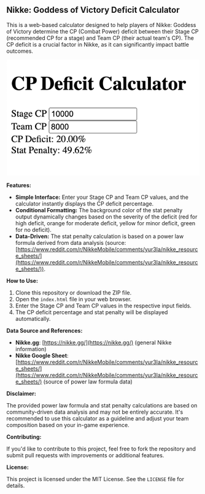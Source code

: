 ## Nikke: Goddess of Victory Deficit Calculator

This is a web-based calculator designed to help players of Nikke: Goddess of Victory determine the CP (Combat Power) deficit between their Stage CP (recommended CP for a stage) and Team CP (their actual team's CP). The CP deficit is a crucial factor in Nikke, as it can significantly impact battle outcomes.

![Nikke Deficit Calculator](example_screen.png)

**Features:**

- **Simple Interface:** Enter your Stage CP and Team CP values, and the calculator instantly displays the CP deficit percentage.
- **Conditional Formatting:** The background color of the stat penalty output dynamically changes based on the severity of the deficit (red for high deficit, orange for moderate deficit, yellow for minor deficit, green for no deficit).
- **Data-Driven:** The stat penalty calculation is based on a power law formula derived from data analysis (source: [https://www.reddit.com/r/NikkeMobile/comments/yur3la/nikke_resource_sheets/](https://www.reddit.com/r/NikkeMobile/comments/yur3la/nikke_resource_sheets/)).

**How to Use:**

1. Clone this repository or download the ZIP file.
2. Open the `index.html` file in your web browser.
3. Enter the Stage CP and Team CP values in the respective input fields.
4. The CP deficit percentage and stat penalty will be displayed automatically.

**Data Source and References:**

- **Nikke.gg**: [https://nikke.gg/](https://nikke.gg/) (general Nikke information)
- **Nikke Google Sheet**: [https://www.reddit.com/r/NikkeMobile/comments/yur3la/nikke_resource_sheets/](https://www.reddit.com/r/NikkeMobile/comments/yur3la/nikke_resource_sheets/) (source of power law formula data)

**Disclaimer:**

The provided power law formula and stat penalty calculations are based on community-driven data analysis and may not be entirely accurate. It's recommended to use this calculator as a guideline and adjust your team composition based on your in-game experience.

**Contributing:**

If you'd like to contribute to this project, feel free to fork the repository and submit pull requests with improvements or additional features.

**License:**

This project is licensed under the MIT License.  See the `LICENSE` file for details.


